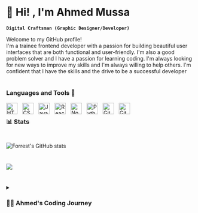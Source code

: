 #  :wave: Hi! , I'm Ahmed Mussa 

**`Digital Craftsman (Graphic Designer/Developer)`**

Welcome to my GitHub profile!
<br />
I'm a trainee frontend developer with a passion for building beautiful user interfaces that are both functional and user-friendly. I'm also a good problem solver and I have a passion for learning coding. I'm always looking for new ways to improve my skills and I'm always willing to help others. I'm confident that I have the skills and the drive to be a successful developer

#
 
### Languages and Tools :toolbox:


<img align="left" alt="HTML" width="30px" style="padding-right:10px;" src="https://cdn.jsdelivr.net/gh/devicons/devicon/icons/html5/html5-plain.svg" />
<img align="left" alt="CSS" width="30px" style="padding-right:10px;" src="https://cdn.jsdelivr.net/gh/devicons/devicon/icons/css3/css3-plain.svg" />
<img align="left" alt="JavaScript" width="30px" style="padding-right:10px;" src="https://cdn.jsdelivr.net/gh/devicons/devicon/icons/javascript/javascript-plain.svg" />
<img align="left" alt="React" width="30px" style="padding-right:10px;" src="https://cdn.jsdelivr.net/gh/devicons/devicon/icons/react/react-original.svg" />
<img align="left" alt="NodeJS" width="30px" style="padding-right:10px;" src="https://cdn.jsdelivr.net/gh/devicons/devicon/icons/nodejs/nodejs-original.svg" />
<img align="left" alt="Python" width="30px" style="padding-right:10px;" src="https://cdn.jsdelivr.net/gh/devicons/devicon/icons/python/python-plain.svg" />
<img align="left" alt="GitHub" width="30px" style="padding-right:10px;" src="https://cdn.jsdelivr.net/gh/devicons/devicon/icons/github/github-original.svg" />
<img align="left" alt="Git" width="30px" style="padding-right:10px;" src="https://cdn.jsdelivr.net/gh/devicons/devicon/icons/git/git-original.svg" />

<br />

### 📊 Stats

#

![Forrest's GitHub stats](https://github-readme-stats.vercel.app/api?username=aymussa&show_icons=true&theme=gruvbox)

<!-- ![GitHub Streak](https://streak-stats.demolab.com?user=aymussa&theme=gruvbox&border_radius=4.5) -->

#

![](https://komarev.com/ghpvc/?username=your-github-aymussa&style=for-the-badge)

#

<details>
 <summary><h3>👨‍💻 Ahmed's Coding Journey</h3></summary>
I started my coding journey by joining a hackathon. I was a bit nervous when I first joined at the hackathon. I had never coded before, and I didn't know what to expect. But I was determined to give it my best shot.

I joined a team of three other people, and we started brainstorming ideas. We decided to build a website that would help people find investment to their busniess and give people choice to invest in different people business. We worked for 24 hours straight, and by the end of the hackathon, we had a working prototype.

We were so excited when we won the hackathon! It was a great feeling to know that our hard work had paid off. The hackathon was a great experience, and it gave me the confidence to pursue a career in development.

I then enrolled in a 16-week intensive frontend development bootcamp, where I learned HTML, CSS, JavaScript, Node.js, and React. After completing the bootcamp, I took my journey to my own hands and started learning Python. I am still in the early stages of learning Python, but I am excited to continue growing my skills.

I am a quick learner and I am always eager to take on new challenges. I am also a team player and I am always willing to help others. I am confident that I have the skills and the drive to be a successful developer.


